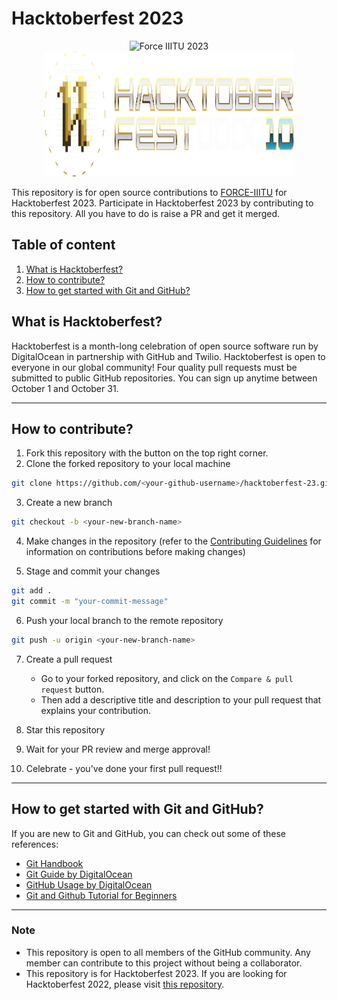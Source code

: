 # Hacktoberfest 2023

<p align="center">
<img src="./images/force-logo.png" width="313.33" height="189.06" alt="Force IIITU 2023" />
<img src="./images/banner.svg" width="400" height="200" alt="Hacktoberfest 2023" />
</p>

This repository is for open source contributions to [FORCE-IIITU](https://force-iiitu.netlify.app/) for Hacktoberfest 2023.
Participate in Hacktoberfest 2023 by contributing to this repository.
All you have to do is raise a PR and get it merged.

## Table of content

1. [What is Hacktoberfest?](#what-is-hacktoberfest)
1. [How to contribute?](#how-to-contribute)
1. [How to get started with Git and GitHub?](#how-to-get-started-with-git-and-github)

## What is Hacktoberfest?

Hacktoberfest is a month-long celebration of open source software run by DigitalOcean in partnership with GitHub and Twilio. Hacktoberfest is open to everyone in our global community! Four quality pull requests must be submitted to public GitHub repositories. You can sign up anytime between October 1 and October 31.

---

## How to contribute?

1. Fork this repository with the button on the top right corner.
2. Clone the forked repository to your local machine

```bash
git clone https://github.com/<your-github-username>/hacktoberfest-23.git
```

3. Create a new branch

```bash
git checkout -b <your-new-branch-name>
```

4. Make changes in the repository (refer to the [Contributing Guidelines](CONTRIBUTING.md) for information on contributions before making changes)

5. Stage and commit your changes

```bash
git add .
git commit -m "your-commit-message"
```

6. Push your local branch to the remote repository

```bash
git push -u origin <your-new-branch-name>
```

7.  Create a pull request

    - Go to your forked repository, and click on the `Compare & pull request` button.
    - Then add a descriptive title and description to your pull request that explains your contribution.

8.  Star this repository

9.  Wait for your PR review and merge approval!

10. Celebrate - you've done your first pull request!!

---

## How to get started with Git and GitHub?

If you are new to Git and GitHub, you can check out some of these references:

- [Git Handbook](https://guides.github.com/introduction/git-handbook/)
- [Git Guide by DigitalOcean](https://www.digitalocean.com/community/cheatsheets/how-to-use-git-a-reference-guide)
- [GitHub Usage by DigitalOcean](https://www.digitalocean.com/community/tutorial-series/an-introduction-to-open-source)
- [Git and Github Tutorial for Beginners](https://www.youtube.com/playlist?list=PL4cUxeGkcC9goXbgTDQ0n_4TBzOO0ocPR)

---

### Note

-   This repository is open to all members of the GitHub community. Any member can contribute to this project without being a collaborator.
-   This repository is for Hacktoberfest 2023. If you are looking for Hacktoberfest 2022, please visit [this repository](https://github.com/iiitu-force/hacktoberfest22).